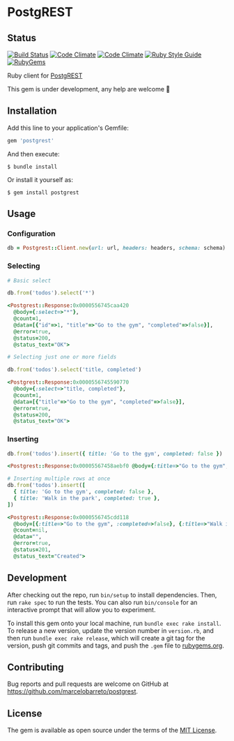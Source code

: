 # PostgREST

## Status

[![Build Status](https://api.travis-ci.org/marcelobarreto/postgrest.svg?branch=master)](https://travis-ci.org/marcelobarreto/postgrest-rb)
[![Code Climate](https://codeclimate.com/github/marcelobarreto/postgrest-rb.svg)](https://codeclimate.com/github/marcelobareto/postgrest-rb)
[![Code Climate](https://codeclimate.com/github/marcelobarreto/postgrest-rb/coverage.svg)](https://codeclimate.com/github/marcelobarreto/postgrest-rb)
[![Ruby Style Guide](https://img.shields.io/badge/code_style-rubocop-brightgreen.svg)](https://github.com/rubocop/rubocop)
[![RubyGems](http://img.shields.io/gem/dt/postgrest-rb.svg?style=flat)](http://rubygems.org/gems/postgrest-rb)

Ruby client for [PostgREST](https://postgrest.org/)

This gem is under development, any help are welcome :muscle:

## Installation

Add this line to your application's Gemfile:

```ruby
gem 'postgrest'
```

And then execute:

`$ bundle install`

Or install it yourself as:

`$ gem install postgrest`

## Usage

### Configuration

```ruby
db = Postgrest::Client.new(url: url, headers: headers, schema: schema)
```

### Selecting

```ruby
# Basic select

db.from('todos').select('*')

<Postgrest::Response:0x0000556745caa420
  @body={:select=>"*"},
  @count=1,
  @data=[{"id"=>1, "title"=>"Go to the gym", "completed"=>false}],
  @error=true,
  @status=200,
  @status_text="OK">

# Selecting just one or more fields

db.from('todos').select('title, completed')

<Postgrest::Response:0x0000556745590770
  @body={:select=>"title, completed"},
  @count=1,
  @data=[{"title"=>"Go to the gym", "completed"=>false}],
  @error=true,
  @status=200,
  @status_text="OK">

```

### Inserting

```ruby
db.from('todos').insert({ title: 'Go to the gym', completed: false })

<Postgrest::Response:0x00005567458aebf0 @body={:title=>"Go to the gym", :completed=>false}, @count=nil, @data="", @error=false, @status=201, @status_text="Created">

# Inserting multiple rows at once
db.from('todos').insert([
  { title: 'Go to the gym', completed: false },
  { title: 'Walk in the park', completed: true },
])

<Postgrest::Response:0x0000556745cdd118
  @body=[{:title=>"Go to the gym", :completed=>false}, {:title=>"Walk in the park", :completed=>true}],
  @count=nil,
  @data="",
  @error=true,
  @status=201,
  @status_text="Created">

```

## Development

After checking out the repo, run `bin/setup` to install dependencies. Then, run `rake spec` to run the tests. You can also run `bin/console` for an interactive prompt that will allow you to experiment.

To install this gem onto your local machine, run `bundle exec rake install`. To release a new version, update the version number in `version.rb`, and then run `bundle exec rake release`, which will create a git tag for the version, push git commits and tags, and push the `.gem` file to [rubygems.org](https://rubygems.org).

## Contributing

Bug reports and pull requests are welcome on GitHub at https://github.com/marcelobarreto/postgrest.

## License

The gem is available as open source under the terms of the [MIT License](https://opensource.org/licenses/MIT).
